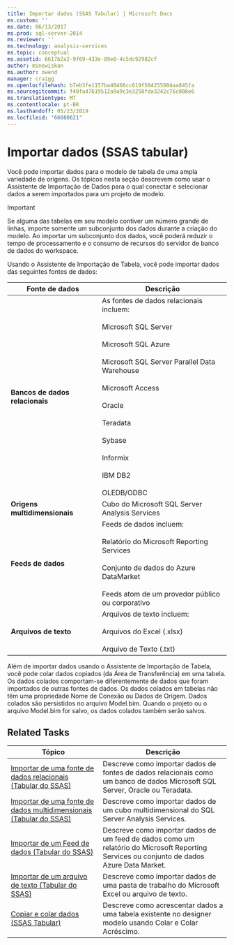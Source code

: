 ```yaml
---
title: Importar dados (SSAS Tabular) | Microsoft Docs
ms.custom: ''
ms.date: 06/13/2017
ms.prod: sql-server-2014
ms.reviewer: ''
ms.technology: analysis-services
ms.topic: conceptual
ms.assetid: 6617b2a2-9f69-433e-89e0-4c5dc92982cf
author: minewiskan
ms.author: owend
manager: craigg
ms.openlocfilehash: b7eb3fe1157ba40466cc619f504255084aa845fa
ms.sourcegitcommit: f40fa47619512a9a9c3e3258fda3242c76c008e6
ms.translationtype: MT
ms.contentlocale: pt-BR
ms.lasthandoff: 05/23/2019
ms.locfileid: "66080621"
---
```

# <a name="import-data-ssas-tabular"></a>Importar dados (SSAS tabular)
  Você pode importar dados para o modelo de tabela de uma ampla variedade de origens. Os tópicos nesta seção descrevem como usar o Assistente de Importação de Dados para o qual conectar e selecionar dados a serem importados para um projeto de modelo.  
  
> [!IMPORTANT]  
>  Se alguma das tabelas em seu modelo contiver um número grande de linhas, importe somente um subconjunto dos dados durante a criação do modelo. Ao importar um subconjunto dos dados, você poderá reduzir o tempo de processamento e o consumo de recursos do servidor de banco de dados do workspace.  
  
 Usando o Assistente de Importação de Tabela, você pode importar dados das seguintes fontes de dados:  
  
|**Fonte de dados**|**Descrição**|  
|---------------------|---------------------|  
|**Bancos de dados relacionais**|As fontes de dados relacionais incluem:<br /><br /> Microsoft SQL Server<br /><br /> Microsoft SQL Azure<br /><br /> Microsoft SQL Server Parallel Data Warehouse<br /><br /> Microsoft Access<br /><br /> Oracle<br /><br /> Teradata<br /><br /> Sybase<br /><br /> Informix<br /><br /> IBM DB2<br /><br /> OLEDB/ODBC|  
|**Origens multidimensionais**|Cubo do Microsoft SQL Server Analysis Services|  
|**Feeds de dados**|Feeds de dados incluem:<br /><br /> Relatório do Microsoft Reporting Services<br /><br /> Conjunto de dados do Azure DataMarket<br /><br /> Feeds atom de um provedor público ou corporativo|  
|**Arquivos de texto**|Arquivos de texto incluem:<br /><br /> Arquivos do Excel (.xlsx)<br /><br /> Arquivo de Texto (.txt)|  
  
 Além de importar dados usando o Assistente de Importação de Tabela, você pode colar dados copiados (da Área de Transferência) em uma tabela. Os dados colados comportam-se diferentemente de dados que foram importados de outras fontes de dados. Os dados colados em tabelas não têm uma propriedade Nome de Conexão ou Dados de Origem. Dados colados são persistidos no arquivo Model.bim. Quando o projeto ou o arquivo Model.bim for salvo, os dados colados também serão salvos.  
  
## <a name="related-tasks"></a>Related Tasks  
  
|Tópico|Descrição|  
|-----------|-----------------|  
|[Importar de uma fonte de dados relacionais &#40;Tabular do SSAS&#41;](import-from-a-relational-data-source-ssas-tabular.md)|Descreve como importar dados de fontes de dados relacionais como um banco de dados Microsoft SQL Server, Oracle ou Teradata.|  
|[Importar de uma fonte de dados multidimensionais &#40;Tabular do SSAS&#41;](import-from-a-multidimensional-data-source-ssas-tabular.md)|Descreve como importar dados de um cubo multidimensional do SQL Server Analysis Services.|  
|[Importar de um Feed de dados &#40;Tabular do SSAS&#41;](import-from-a-data-feed-ssas-tabular.md)|Descreve como importar dados de um feed de dados como um relatório do Microsoft Reporting Services ou conjunto de dados Azure Data Market.|  
|[Importar de um arquivo de texto &#40;Tabular do SSAS&#41;](import-from-a-text-file-ssas-tabular.md)|Descreve como importar dados de uma pasta de trabalho do Microsoft Excel ou arquivo de texto.|  
|[Copiar e colar dados &#40;SSAS Tabular&#41;](copy-and-paste-data-ssas-tabular.md)|Descreve como acrescentar dados a uma tabela existente no designer modelo usando Colar e Colar Acréscimo.|  
  
  
